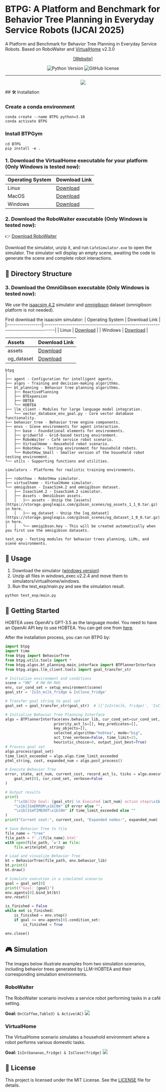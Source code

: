 
# BTPG: A Platform and Benchmark for Behavior Tree Planning in Everyday Service Robots (IJCAI 2025)

A Platform and Benchmark for Behavior Tree Planning in Everyday Service Robots. Based on RoboWaiter and [VirtualHome](http://virtual-home.org/) v2.3.0
<div align="center">

[[Website]](https://dids-ei.github.io/Project/BTPG/)

![Python Version](images/python310.svg)
![GitHub license](images/license.svg)

______________________________________________________________________
![](images/framework.png)
</div>
## 🛠️ Installation

### Create a conda environment

```shell
conda create --name BTPG python=3.10
conda activate BTPG
```

### Install BTPGym

```shell
cd BTPG
pip install -e .
```

### 1. Download the VirtualHome executable for your platform (Only Windows is tested now):

| Operating System | Download Link                                                                      |
|:-----------------|:-----------------------------------------------------------------------------------|
| Linux            | [Download](http://virtual-home.org/release/simulator/v2.0/v2.3.0/linux_exec.zip)   |
| MacOS            | [Download](http://virtual-home.org/release/simulator/v2.0/v2.3.0/macos_exec.zip)   |
| Windows          | [Download](http://virtual-home.org/release/simulator/v2.0/v2.3.0/windows_exec.zip) |

### 2. Download the RoboWaiter executable (Only Windows is tested now):

👉 [Download RoboWaiter](https://drive.google.com/file/d/1ayAQZbPOyQV2W-V_ZdYv6AoqLOg0zvm1/view?usp=sharing)

Download the simulator, unzip it, and run `CafeSimulator.exe` to open the simulator. The simulator will display an empty scene, awaiting the code to generate the scene and complete robot interactions.
## 📂 Directory Structure


### 3. Download the OmniGibson executable (Only Windows is tested now):

We use the [isaacsim 4.2](https://docs.omniverse.nvidia.com/isaacsim/latest/index.html) simulator and [omnigibson](https://behavior.stanford.edu/omnigibson/getting_started/installation.html) dataset (omnigibson platform is not needed).

First download the isaacsim simulator: 
| Operating System | Download Link                                                                      |
|:-----------------|:-----------------------------------------------------------------------------------|
| Linux            | [Download](https://download.isaacsim.omniverse.nvidia.com/isaac-sim-standalone%404.2.0-rc.18%2Brelease.16044.3b2ed111.gl.linux-x86_64.release.zip)   |
| Windows          | [Download](https://download.isaacsim.omniverse.nvidia.com/isaac-sim-standalone%404.2.0-rc.18%2Brelease.16044.3b2ed111.gl.windows-x86_64.release.zip) |

| Assets | Download Link                                                                      |
|:-----------------|:-----------------------------------------------------------------------------------|
| assets            | [Download](https://storage.googleapis.com/gibson_scenes/og_assets_1_1_0.tar.gz)   |
| og_dataset          | [Download](https://storage.googleapis.com/gibson_scenes/og_dataset_1_0_0.tar.gz) |





```
btpg
│
├── agent - Configuration for intelligent agents.
├── algos - Training and decision-making algorithms.
├── bt_planning - Behavior tree planning algorithms.
│   ├── ReactivePlanning 
│   ├── BTExpansion
│   ├── OBTEA
│   └── HOBTEA
├── llm_client - Modules for large language model integration.
│   └── vector_database_env_goal.py - Core vector database functionality.
├── behavior_tree - Behavior tree engine components.
├── envs - Scene environments for agent interaction.
│   ├── base - Foundational elements for environments.
│   ├── gridworld - Grid-based testing environment.
│   ├── RoboWaiter - Café service robot scenario.
│   ├── VirtualHome - Household robot scenario.
│   ├── RobotHow - Testing environment for household robots.
│   └── RobotHow_Small - Smaller version of the household robot testing environment.
└── utils - Supporting functions and utilities.
```


```
simulators - Platforms for realistic training environments.
│
├── robothow - RobotHow simulator.
├── virtualhome - VirtualHome simulator.
└── omnigibson - IsaacSim4.2 and omnigibson dataset.
│   ├── IsaacSim4.2 - IsaacSim4.2 simulator.
│   ├── Assets - OmniGibson assets.
│   │   ├── assets - Unzip the [assets](https://storage.googleapis.com/gibson_scenes/og_assets_1_1_0.tar.gz) in here.
│   │   ├── og_dataset - Unzip the [og_dataset](https://storage.googleapis.com/gibson_scenes/og_dataset_1_0_0.tar.gz) in here.
│   │   └── omnigibson.key - This will be created automatically when you first use the omnigibson datasets.
```

```
test_exp - Testing modules for behavior trees planning, LLMs, and scene environments.
```

## 🚀 Usage

1. Download the simulator ([windows version](http://virtual-home.org/release/simulator/v2.0/v2.3.0/windows_exec.zip))
2. Unzip all files in windows_exec.v2.2.4 and move them to simulators/virtualhome/windows.
3. Run the test_exp/main.py and see the simulation result.
```python
python test_exp/main.py
```

## 📖 Getting Started
HOBTEA uses OpenAI's GPT-3.5 as the language model. You need to have an OpenAI API key to use HOBTEA. You can get one from [here](https://platform.openai.com/account/api-keys).

After the installation process, you can run BTPG by:

```python
import btpg
import time
from btpg import BehaviorTree
from btpg.utils.tools import *
from btpg.algos.bt_planning.main_interface import BTPlannerInterface
from btpg.algos.llm_client.tools import goal_transfer_str

# Initialize environment and conditions
scene = "VH"  # RW RH RHS
env, cur_cond_set = setup_environment(scene)
goal_str = 'IsIn_milk_fridge & IsClose_fridge'

# Transfer goal string to goal set
goal_set = goal_transfer_str(goal_str)  # [{'IsIn(milk, fridge)', 'IsClose(fridge)'}]

# Initialize Behavior Tree Planning Interface
algo = BTPlannerInterface(env.behavior_lib, cur_cond_set=cur_cond_set,
                      priority_act_ls=[], key_predicates=[],
                      key_objects=[],
                      selected_algorithm="hobtea", mode="big",
                      act_tree_verbose=False, time_limit=15,
                      heuristic_choice=0, output_just_best=True)
# Process goal set
algo.process(goal_set)
time_limit_exceeded = algo.algo.time_limit_exceeded
ptml_string, cost, expanded_num = algo.post_process()

# Execute Behavior Tree
error, state, act_num, current_cost, record_act_ls, ticks = algo.execute_bt(
    goal_set[0], cur_cond_set, verbose=False
)

# Output results
print(
    f"\x1b[32m Goal: {goal_str} \n Executed {act_num} action steps\x1b[0m",
    "\x1b[31mERROR\x1b[0m" if error else "",
    "\x1b[31mTIMEOUT\x1b[0m" if time_limit_exceeded else ""
)
print("Current cost:", current_cost, "Expanded nodes:", expanded_num)

# Save Behavior Tree to file
file_name = "tree"
file_path = f'./{file_name}.btml'
with open(file_path, 'w') as file:
    file.write(ptml_string)

# Load and visualize Behavior Tree
bt = BehaviorTree(file_path, env.behavior_lib)
bt.print()
bt.draw()

# Simulate execution in a simulated scenario
goal = goal_set[0]
print(f"Goal: {goal}")
env.agents[0].bind_bt(bt)
env.reset()

is_finished = False
while not is_finished:
    is_finished = env.step()
    if goal <= env.agents[0].condition_set:
        is_finished = True

env.close()
```


## 🎮 Simulation
The images below illustrate examples from two simulation scenarios, including behavior trees generated by LLM-HOBTEA and their corresponding simulation environments.

### RoboWaiter
The RoboWaiter scenario involves a service robot performing tasks in a café setting. 

**Goal:** `On(Coffee,Table3) & Active(AC)`
![](images/RW.svg)

### VirtualHome
The VirtualHome scenario simulates a household environment where a robot performs various domestic tasks.

**Goal:** `IsIn(bananas,fridge) & IsClose(fridge)`
![](images/VH.svg)


## 📜 License

This project is licensed under the MIT License. See the [LICENSE](LICENSE) file for details.

